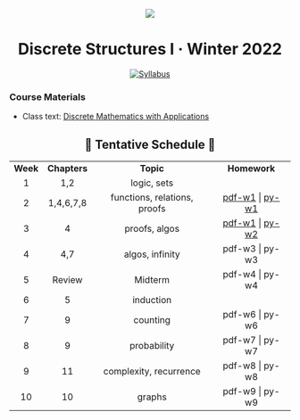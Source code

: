 <p align="center">
  <img src="../../.assets/images/discrete.ico"/>
</p>

<h1 align="center">Discrete Structures I · Winter 2022</h1>

<p align="center">
    <a href="cs-250-syllabus.pdf">
    <img title="Syllabus" src="https://img.shields.io/badge/STAT: 361-syllabus-informational?logo=adobe-acrobat-reader" > </a>
</p>

### Course Materials

- Class text: [Discrete Mathematics with Applications](https://book4you.org/book/3707224/58a170)

<h2 align="center">📅 Tentative Schedule 📅</h2>

<table align="center">
  <tr>
    <td align="center"><strong>Week</strong></td>
    <td align="center"><strong>Chapters</strong></td>
    <td align="center"><strong>Topic</strong></td>
    <td align="center"><strong>Homework</strong></td>
  </tr>
  <tr>
    <td align="center">1</td>
    <td align="center">1,2</td>
    <td align="center">logic, sets</td>
    <td align="center"></td>
  </tr>
  <tr>
    <td align="center">2</td>
    <td align="center">1,4,6,7,8</td>
    <td align="center">functions, relations, proofs</td>
    <td align="center"><a href="https://github.com/nosvagor/notes/blob/main/python/cs-250/hw_tex/hw1.pdf">pdf-w1</a> | <a href="https://github.com/nosvagor/notes/blob/main/python/cs-250/hw_python/hw1.py">py-w1</a></td>
  </tr>
  <tr>
    <td align="center">3</td>
    <td align="center">4</td>
    <td align="center">proofs, algos</td>
    <td align="center"><a href="https://github.com/nosvagor/notes/blob/main/python/cs-250/hw_tex/hw2.pdf">pdf-w1</a> | <a href="https://github.com/nosvagor/notes/blob/main/python/cs-250/hw_python/hw1.py">py-w2</a></td>
  </tr>
  <tr>
    <td align="center">4</td>
    <td align="center">4,7</td>
    <td align="center">algos, infinity</td>
    <td align="center">pdf-w3 | py-w3</td>
  </tr>
  <tr>
    <td align="center">5</td>
    <td align="center">Review</td>
    <td align="center">Midterm</td>
    <td align="center">pdf-w4 | py-w4</td>
  </tr>

  <tr>
    <td align="center">6</td>
    <td align="center">5</td>
    <td align="center">induction</td>
    <td align="center"></td>
  </tr>
  <tr>
    <td align="center">7</td>
    <td align="center">9</td>
    <td align="center">counting</td>
    <td align="center">pdf-w6 | py-w6</td>
  </tr>
  <tr>
    <td align="center">8</td>
    <td align="center">9</td>
    <td align="center">probability</td>
    <td align="center">pdf-w7 | py-w7</td>
  </tr>
  <tr>
    <td align="center">9</td>
    <td align="center">11</td>
    <td align="center">complexity, recurrence</td>
    <td align="center">pdf-w8 | py-w8</td>
  </tr>
  <tr>
    <td align="center">10</td>
    <td align="center">10</td>
    <td align="center">graphs</td>
    <td align="center">pdf-w9 | py-w9</td>
  </tr>
</table>
